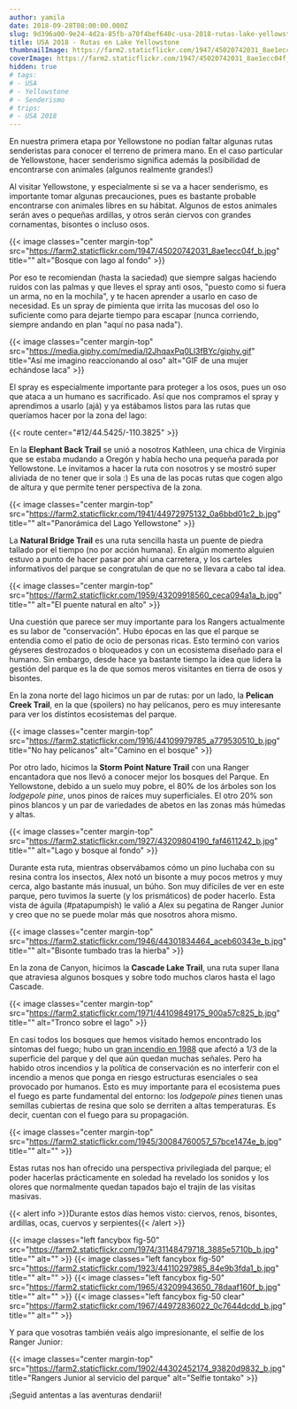 ```yaml
---
author: yamila
date: 2018-09-28T08:00:00.000Z
slug: 9d396a00-9e24-4d2a-85fb-a70f4bef640c-usa-2018-rutas-lake-yellowstone
title: USA 2018 - Rutas en Lake Yellowstone
thumbnailImage: https://farm2.staticflickr.com/1947/45020742031_8ae1ecc04f_c.jpg
coverImage: https://farm2.staticflickr.com/1947/45020742031_8ae1ecc04f_b.jpg
hidden: true
# tags:
# - USA
# - Yellowstone
# - Senderismo
# trips:
# - USA 2018
---
```


En nuestra primera etapa por Yellowstone no podían faltar algunas rutas senderistas para conocer el terreno de primera mano. En el caso particular de Yellowstone, hacer senderismo significa además la posibilidad de encontrarse con animales (algunos realmente grandes!)

<!--more-->

Al visitar Yellowstone, y especialmente si se va a hacer senderismo, es importante tomar algunas precauciones, pues es bastante probable encontrarse con animales libres en su hábitat. Algunos de estos animales serán aves o pequeñas ardillas, y otros serán ciervos con grandes cornamentas, bisontes o incluso osos.

{{< image classes="center margin-top" src="https://farm2.staticflickr.com/1947/45020742031_8ae1ecc04f_b.jpg" title="" alt="Bosque con lago al fondo" >}}

Por eso te recomiendan (hasta la saciedad) que siempre salgas haciendo ruidos con las palmas y que lleves el spray anti osos, "puesto como si fuera un arma, no en la mochila", y te hacen aprender a usarlo en caso de necesidad. Es un spray de pimienta que irrita las mucosas del oso lo suficiente como para dejarte tiempo para escapar (nunca corriendo, siempre andando en plan "aquí no pasa nada").

{{< image classes="center margin-top" src="https://media.giphy.com/media/l2JhqaxPq0Ll3fBYc/giphy.gif" title="Así me imagino reaccionando al oso" alt="GIF de una mujer echándose laca" >}}

El spray es especialmente importante para proteger a los osos, pues un oso que ataca a un humano es sacrificado. Así que nos compramos el spray y aprendimos a usarlo (ajá) y ya estábamos listos para las rutas que queríamos hacer por la zona del lago:

{{< route center="#12/44.5425/-110.3825" >}}

En la **Elephant Back Trail** se unió a nosotros Kathleen, una chica de Virginia que se estaba mudando a Oregón y había hecho una pequeña parada por Yellowstone. Le invitamos a hacer la ruta con nosotros y se mostró super aliviada de no tener que ir sola :) Es una de las pocas rutas que cogen algo de altura y que permite tener perspectiva de la zona.

{{< image classes="center margin-top" src="https://farm2.staticflickr.com/1941/44972975132_0a6bbd01c2_b.jpg" title="" alt="Panorámica del Lago Yellowstone" >}}

La **Natural Bridge Trail** es una ruta sencilla hasta un puente de piedra tallado por el tiempo (no por acción humana). En algún momento alguien estuvo a punto de hacer pasar por ahí una carretera, y los carteles informativos del parque se congratulan de que no se llevara a cabo tal idea.

{{< image classes="center margin-top" src="https://farm2.staticflickr.com/1959/43209918560_ceca094a1a_b.jpg" title="" alt="El puente natural en alto" >}}

Una cuestión que parece ser muy importante para los Rangers actualmente es su labor de "conservación". Hubo épocas en las que el parque se entendia como el patio de ocio de personas ricas. Esto terminó con varios géyseres destrozados o bloqueados y con un ecosistema diseñado para el humano. Sin embargo, desde hace ya bastante tiempo la idea que lidera la gestión del parque es la de que somos meros visitantes en tierra de osos y bisontes.

En la zona norte del lago hicimos un par de rutas: por un lado, la **Pelican Creek Trail**, en la que (spoilers) no hay pelícanos, pero es muy interesante para ver los distintos ecosistemas del parque.

{{< image classes="center margin-top" src="https://farm2.staticflickr.com/1916/44109979785_a779530510_b.jpg" title="No hay pelícanos" alt="Camino en el bosque" >}}

Por otro lado, hicimos la **Storm Point Nature Trail** con una Ranger encantadora que nos llevó a conocer mejor los bosques del Parque. En Yellowstone, debido a un suelo muy pobre, el 80% de los árboles son los *lodgepole pine*, unos pinos de raíces muy superficiales. El otro 20% son pinos blancos y un par de variedades de abetos en las zonas más húmedas y altas.

{{< image classes="center margin-top" src="https://farm2.staticflickr.com/1927/43209804190_faf4611242_b.jpg" title="" alt="Lago y bosque al fondo" >}}

Durante esta ruta, mientras observábamos cómo un pino luchaba con su resina contra los insectos, Alex notó un bisonte a muy pocos metros y muy cerca, algo bastante más inusual, un búho. Son muy difíciles de ver en este parque, pero tuvimos la suerte (y los prismáticos) de poder hacerlo. Esta vista de águila (#patapumpish) le valió a Alex su pegatina de Ranger Junior y creo que no se puede molar más que nosotros ahora mismo.

{{< image classes="center margin-top" src="https://farm2.staticflickr.com/1946/44301834464_aceb60343e_b.jpg" title="" alt="Bisonte tumbado tras la hierba" >}}

En la zona de Canyon, hicimos la **Cascade Lake Trail**, una ruta super llana que atraviesa algunos bosques y sobre todo muchos claros hasta el lago Cascade.

{{< image classes="center margin-top" src="https://farm2.staticflickr.com/1971/44109849175_900a57c825_b.jpg" title="" alt="Tronco sobre el lago" >}}

En casi todos los bosques que hemos visitado hemos encontrado los síntomas del fuego; hubo un <a href="https://es.wikipedia.org/wiki/Incendio_de_Yellowstone_de_1988" target="_blank">gran incendio en 1988</a> que afectó a 1/3 de la superficie del parque y del que aún quedan muchas señales. Pero ha habido otros incendios y la política de conservación es no interferir con el incendio a menos que ponga en riesgo estructuras esenciales o sea provocado por humanos. Esto es muy importante para el ecosistema pues el fuego es parte fundamental del entorno: los *lodgepole pines* tienen unas semillas cubiertas de resina que solo se derriten a altas temperaturas. Es decir, cuentan con el fuego para su propagación.

{{< image classes="center margin-top" src="https://farm2.staticflickr.com/1945/30084760057_57bce1474e_b.jpg" title="" alt="" >}}

Estas rutas nos han ofrecido una perspectiva privilegiada del parque; el poder hacerlas prácticamente en soledad ha revelado los sonidos y los olores que normalmente quedan tapados bajo el trajín de las visitas masivas.

{{< alert info >}}Durante estos días hemos visto: ciervos, renos, bisontes, ardillas, ocas, cuervos y serpientes{{< /alert >}}

{{< image classes="left fancybox fig-50" src="https://farm2.staticflickr.com/1974/31148479718_3885e5710b_b.jpg" title="" alt="" >}}
{{< image classes="left fancybox fig-50" src="https://farm2.staticflickr.com/1923/44110297985_84e9b3fda1_b.jpg" title="" alt="" >}}
{{< image classes="left fancybox fig-50" src="https://farm2.staticflickr.com/1965/43209943650_78daaf160f_b.jpg" title="" alt="" >}}
{{< image classes="left fancybox fig-50 clear" src="https://farm2.staticflickr.com/1967/44972836022_0c7644dcdd_b.jpg" title="" alt="" >}}

Y para que vosotras también veáis algo impresionante, el selfie de los Ranger Junior:

{{< image classes="center margin-top" src="https://farm2.staticflickr.com/1902/44302452174_93820d9832_b.jpg" title="Rangers Junior al servicio del parque" alt="Selfie tontako" >}}

¡Seguid antentas a las aventuras dendarii!
